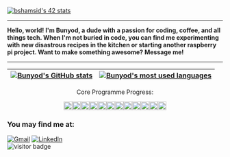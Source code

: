 [![bshamsid's 42 stats](https://badge42.vercel.app/api/v2/cl1v1ass3001109mhq785smyd/stats?cursusId=21&coalitionId=182)](https://github.com/JaeSeoKim/badge42)

---

<p>
<b>Hello, world! I'm Bunyod, a dude with a passion for coding, coffee, and all things tech. When I'm not buried in code, you can find me experimenting with new disastrous recipes in the kitchen or starting another raspberry pi project. Want to make something awesome? Message me!</b>
</p>

---

| [![Bunyod's GitHub stats](https://github-readme-stats.vercel.app/api?username=Bunyod16&count_private=true&show_icons=true&hide=issues&hide_border=true&theme=vue-dark)](https://github.com/Bunyod16?tab=repositories) | [![Bunyod's most used languages](https://github-readme-stats.vercel.app/api/top-langs/?username=Bunyod16&layout=compact&hide_border=true&theme=vue-dark)](https://github.com/Bunyod16?tab=repositories) |
|:-:|:-:|

<p align="center">Core Programme Progress:</p>
<p align="center"><img src="https://encrypted-tbn0.gstatic.com/images?q=tbn:ANd9GcQ1YGe15HboMb7KGz3HNntIWO5ku32zOr4lN6Od1uDqTQ&s" width="20" height="20"><img src="https://encrypted-tbn0.gstatic.com/images?q=tbn:ANd9GcQ1YGe15HboMb7KGz3HNntIWO5ku32zOr4lN6Od1uDqTQ&s" width="20" height="20"><img src="https://encrypted-tbn0.gstatic.com/images?q=tbn:ANd9GcQ1YGe15HboMb7KGz3HNntIWO5ku32zOr4lN6Od1uDqTQ&s" width="20" height="20"><img src="https://encrypted-tbn0.gstatic.com/images?q=tbn:ANd9GcQ1YGe15HboMb7KGz3HNntIWO5ku32zOr4lN6Od1uDqTQ&s" width="20" height="20"><img src="https://encrypted-tbn0.gstatic.com/images?q=tbn:ANd9GcQ1YGe15HboMb7KGz3HNntIWO5ku32zOr4lN6Od1uDqTQ&s" width="20" height="20"><img src="https://encrypted-tbn0.gstatic.com/images?q=tbn:ANd9GcQ1YGe15HboMb7KGz3HNntIWO5ku32zOr4lN6Od1uDqTQ&s" width="20" height="20"><img src="https://encrypted-tbn0.gstatic.com/images?q=tbn:ANd9GcQ1YGe15HboMb7KGz3HNntIWO5ku32zOr4lN6Od1uDqTQ&s" width="20" height="20"><img src="https://encrypted-tbn0.gstatic.com/images?q=tbn:ANd9GcQ1YGe15HboMb7KGz3HNntIWO5ku32zOr4lN6Od1uDqTQ&s" width="20" height="20"><img src="https://encrypted-tbn0.gstatic.com/images?q=tbn:ANd9GcQ1YGe15HboMb7KGz3HNntIWO5ku32zOr4lN6Od1uDqTQ&s" width="20" height="20"><img src="https://media4.giphy.com/media/Iy4uwCaDJpbqi1UIqy/giphy.gif?cid=790b76113de42eb586ed0ca9f63578fc9275f0ac86e71bc8&rid=giphy.gif&ct=g" width="20" height="20"><img src="https://upload.wikimedia.org/wikipedia/commons/thumb/7/70/Solid_white.svg/2048px-Solid_white.svg.png" width="20" height="20"><img src="https://upload.wikimedia.org/wikipedia/commons/thumb/7/70/Solid_white.svg/2048px-Solid_white.svg.png" width="20" height="20"></p>

### You may find me at:

[![Gmail](https://img.shields.io/badge/-Gmail-d95040?style=flat-square&logo=gmail&logoColor=white)](mailto:bunyodshams@gmail.com)
[![LinkedIn](https://img.shields.io/badge/-LinkedIn-0e76a8?style=flat-square&logo=linkedin&logoColor=white)](https://www.linkedin.com/in/bunyodshams/)
 <br>
![visitor badge](https://spotted-silk-parsley.glitch.me/badge?page_id=bunyod16.visitor-badge)
 

